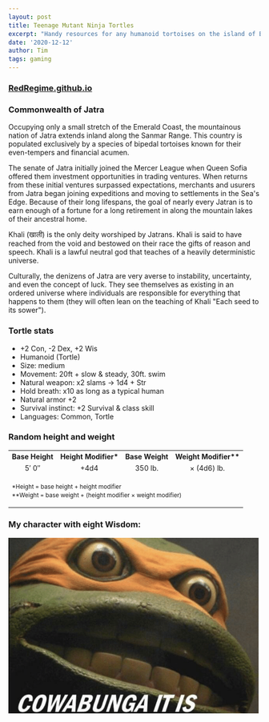 ```yaml
---
layout: post
title: Teenage Mutant Ninja Tortles
excerpt: "Handy resources for any humanoid tortoises on the island of Bosa."
date: '2020-12-12'
author: Tim
tags: gaming
---
```


### [RedRegime.github.io](https://redregime.github.io/)  

### Commonwealth of Jatra 
Occupying only a small stretch of the Emerald Coast, the mountainous nation of Jatra extends inland along the Sanmar Range. This country is populated exclusively by a species of bipedal tortoises known for their even-tempers and financial acumen.

The senate of Jatra initially joined the Mercer League when Queen Sofia offered them investment opportunities in trading ventures. When returns from these initial ventures surpassed expectations, merchants and usurers from Jatra began joining expeditions and moving to settlements in the Sea's Edge. Because of their long lifespans, the goal of nearly every Jatran is to earn enough of a fortune for a long retirement in along the mountain lakes of their ancestral home.

Khali (खाली) is the only deity worshiped by Jatrans. Khali is said to have reached from the void and bestowed on their race the gifts of reason and speech. Khali is a lawful neutral god that teaches of a heavily deterministic universe.

Culturally, the denizens of Jatra are very averse to instability, uncertainty, and even the concept of luck. They see themselves as existing in an ordered universe where individuals are responsible for everything that happens to them (they will often lean on the teaching of Khali "Each seed to its sower").

### Tortle stats
* +2 Con, -2 Dex, +2 Wis
* Humanoid (Tortle)
* Size: medium
* Movement: 20ft + slow & steady, 30ft. swim 
* Natural weapon: x2 slams -> 1d4 + Str
* Hold breath: x10 as long as a typical human
* Natural armor +2
* Survival instinct: +2 Survival & class skill
* Languages: Common, Tortle

### Random height and weight
<table id="tortle-stat-tbl">
	<tr>
		<th>Base Height</th>
		<th>Height Modifier*</th>
		<th>Base Weight</th>
		<th>Weight Modifier**</th>
	</tr>
	<tr style="text-align:center;">
		<td>5′ 0″</td>
		<td>+4d4</td>
		<td>350 lb.</td>
		<td>× (4d6) lb.</td>
	</tr>
	<tr>
		<td colspan="4"><p><small>*Height = base height + height modifier<br>
		**Weight = base weight + (height modifier × weight modifier)
		</small></p></td>
	</tr>
</table>

### My character with eight Wisdom:
<img src="/images/cowabunga.png" alt=""/>
